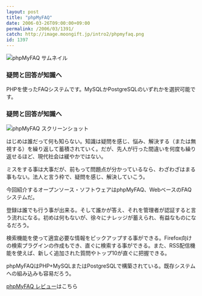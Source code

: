 ```yaml
---
layout: post
title: "phpMyFAQ"
date: 2006-03-26T09:00:00+09:00
permalink: /2006/03/1391/
catch: http://image.moongift.jp/intro2/phpmyfaq.png
id: 1397
---
```

 ![phpMyFAQ サムネイル](http://image.moongift.jp/intro2/phpmyfaq.t.png "phpMyFAQ サムネイル")
  

### 疑問と回答が知識へ
  
PHPを使ったFAQシステムです。MySQLかPostgreSQLのいずれかを選択可能です。  
<!--more-->  

### 疑問と回答が知識へ
  

![phpMyFAQ スクリーンショット](http://image.moongift.jp/intro2/phpmyfaq.png "phpMyFAQ スクリーンショット")

  

はじめは誰だって何も知らない。知識は疑問を感じ、悩み、解決する（または無視する）を繰り返して蓄積されていく。だが、先人が行った間違いを何度も繰り返せるほど、現代社会は緩やかではない。

  

ミスをする事は大事だが、前もって問題点が分かっているなら、わざわざはまる事もない。法人と言う枠で、疑問を感じ、解決していこう。

  

今回紹介するオープンソース・ソフトウェアはphpMyFAQ、WebベースのFAQシステムだ。

  

登録は誰でも行う事が出来る。そして誰かが答え、それを管理者が認証すると言う流れになる。初めは何もないが、徐々にナレッジが蓄えられ、有益なものになるだろう。

  

検索機能を使って適宜必要な情報をピックアップする事ができる。Firefox向けの検索プラグインの作成もでき、直ぐに検索する事ができる。また、RSS配信機能を使えば、新しく追加された質問やトップ10が直ぐに把握できる。

  

phpMyFAQはPHP+MySQLまたはPostgreSQLで構築されている。既存システムへの組み込みも容易だろう。

  

[phpMyFAQ レビュー](http://oss.moongift.jp/review/i-1398.html)はこちら

